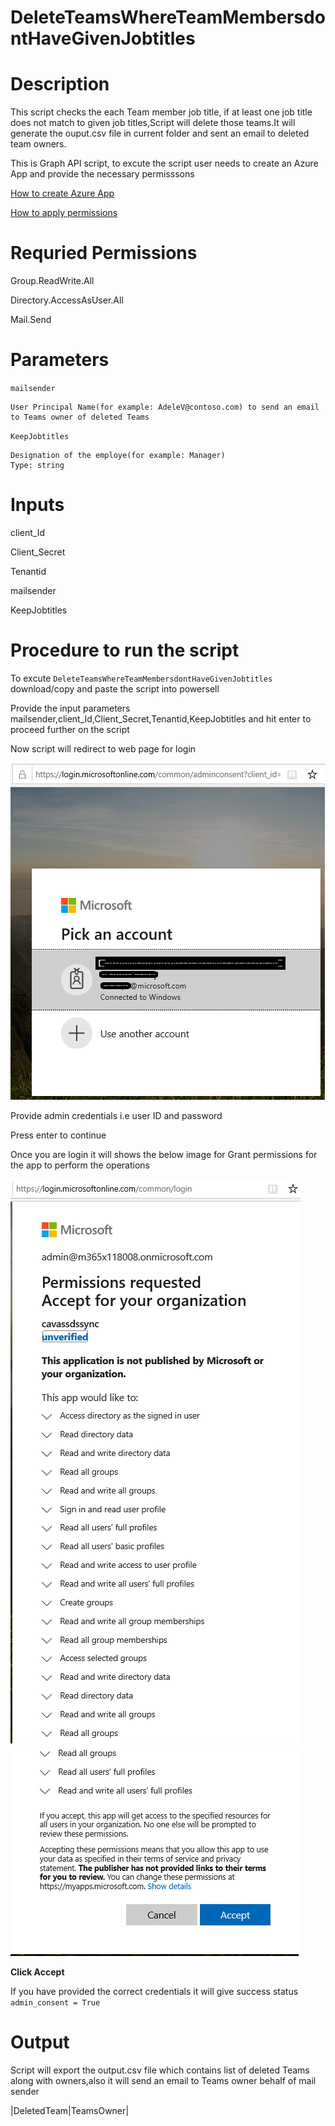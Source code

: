 # DeleteTeamsWhereTeamMembersdontHaveGivenJobtitles

# Description

This script checks the each Team member job title, if at least one job title does not match to given job titles,Script will delete those teams.It will generate the ouput.csv file in current folder and sent an email to deleted team owners.

This is Graph API script, to excute the script user needs to create an Azure App and provide the necessary permisssons 

[How to create Azure App](https://docs.microsoft.com/en-us/graph/auth-register-app-v2)

[How to apply permissions](https://docs.microsoft.com/en-us/graph/notifications-integration-app-registration)

# Requried Permissions

Group.ReadWrite.All
 
Directory.AccessAsUser.All

Mail.Send

# Parameters

 `mailsender`
   
    User Principal Name(for example: AdeleV@contoso.com) to send an email to Teams owner of deleted Teams 

  `KeepJobtitles`
    
    Designation of the employe(for example: Manager) 
    Type: string 
      

# Inputs
   
   client_Id
   
   Client_Secret
   
   Tenantid
   
   mailsender
   
   KeepJobtitles
        
 # Procedure to run the script
 
   To excute `DeleteTeamsWhereTeamMembersdontHaveGivenJobtitles` download/copy and paste the script into powersell
        
   Provide the input parameters mailsender,client_Id,Client_Secret,Tenantid,KeepJobtitles and hit enter to proceed further on the script
        
   Now script will redirect to web page for login
        
   ![Signin](https://github.com/Geetha63/MS-Teams-Scripts/blob/master/Images/Siginin.png)
        
   Provide admin credentials i.e user ID and password 
        
   Press enter to continue
   
   Once you are login it will shows the below image for Grant permissions for the app to perform the operations

 ![GrantPermission](https://github.com/Geetha63/MS-Teams-Scripts/blob/master/Images/GrantPermissions.png)
 ![GrantPermission](https://github.com/Geetha63/MS-Teams-Scripts/blob/master/Images/GrantPermissions2.png)
 
 **Click Accept**

 If you have provided the correct credentials it will give success status `admin_consent = True`
       
 # Output
 
 Script will export the output.csv file which contains list of deleted Teams along with owners,also it will send an email to Teams owner behalf of mail sender
 
 |DeletedTeam|TeamsOwner|
